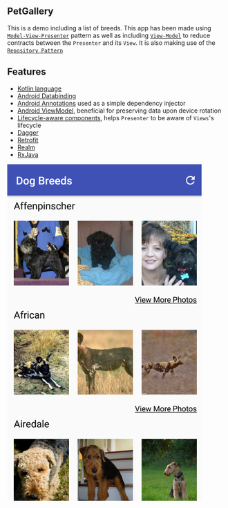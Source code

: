## PetGallery

This is a demo including a list of breeds. This app has been made using [`Model-View-Presenter`](https://en.wikipedia.org/wiki/Model%E2%80%93view%E2%80%93presenter) pattern as well as including [`View-Model`](https://en.wikipedia.org/wiki/Model%E2%80%93view%E2%80%93viewmodel) to reduce contracts between the `Presenter` and its `View`.
It is also making use of the [`Repository Pattern`](https://medium.com/@krzychukosobudzki/repository-design-pattern-bc490b256006)

## Features
* [Kotlin language](https://kotlinlang.org/)
* [Android Databinding](https://developer.android.com/topic/libraries/data-binding/index.html)
* [Android Annotations](http://androidannotations.org/) used as a simple dependency injector
* [Android ViewModel](https://developer.android.com/topic/libraries/architecture/viewmodel.html), beneficial for preserving data upon device rotation
* [Lifecycle-aware components](https://developer.android.com/topic/libraries/architecture/lifecycle.html), helps `Presenter` to be aware of `Views`'s lifecycle
* [Dagger](https://google.github.io/dagger/)
* [Retrofit](https://square.github.io/retrofit/)
* [Realm](https://realm.io/blog/realm-for-android/)
* [RxJava](https://github.com/ReactiveX/RxJava)


![alt text](/art/pet_gallery_screenshot.png)
